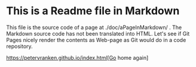 # This is a Readme file in Markdown

This file is the source code of a page at ./doc/aPageInMarkdown/ . The
Markdown source code has not been translated into HTML. Let's see if Git
Pages nicely render the contents as Web-page as Git would do in a code
repository.

https://petervranken.github.io/index.html[Go home again]